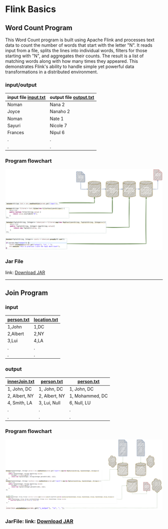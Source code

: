 # Flink Basics

## Word Count Program

This Word Count program is built using Apache Flink and processes text data to count the number of words that start with the letter "N". It reads input from a file, splits the lines into individual words, filters for those starting with "N", and aggregates their counts. The result is a list of matching words along with how many times they appeared. This demonstrates Flink's ability to handle simple yet powerful data transformations in a distributed environment.

### input/output

| input file [input.txt](../files/input.txt) | output file [output.txt](../files/output.txt) |
| ------------------------------------------ | --------------------------------------------- |
| Noman                                      | Nana 2                                        |
| Joyce                                      | Nanaho 2                                      |
| Noman                                      | Nate 1                                        |
| Sayuri                                     | Nicole 7                                      |
| Frances                                    | Nipul 6                                       |
| .                                          | .                                             |
| .                                          | .                                             |

### Program flowchart

![Word Count Program Flowchart](../images/wc.png)

### Jar File

link: [Download JAR](../jar_files/wordCount_example.jar)

---

## Join Program

### input

| [person.txt](../files/person.txt) | [location.txt](../files/location.txt) |
| --------------------------------- | ------------------------------------- |
| 1,John                            | 1,DC                                  |
| 2,Albert                          | 2,NY                                  |
| 3,Lui                             | 4,LA                                  |
| .                                 | .                                     |
| .                                 | .                                     |

### output

| [innerJoin.txt](../files/person.txt) | [person.txt](../files/person.txt) | [person.txt](../files/person.txt) |
| ------------------------------------ | --------------------------------- | --------------------------------- |
| 1, John, DC                          | 1, John, DC                       | 1, John, DC                       |
| 2, Albert, NY                        | 2, Albert, NY                     | 1, Mohammed, DC                   |
| 4, Smith, LA                         | 3, Lui, Null                      | 6, Null, LU                       |
| .                                    | .                                 | .                                 |
| .                                    | .                                 | .                                 |

### Program flowchart

![Inner Join program Flowchart](../images/InnerJoin.drawio.png)

### JarFile: link: [Download JAR](../jar_files/J_example.jar)
